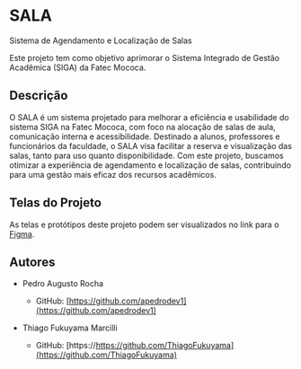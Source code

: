 # SALA

Sistema de Agendamento e Localização de Salas

Este projeto tem como objetivo aprimorar o Sistema Integrado de Gestão Acadêmica (SIGA) da Fatec Mococa.

## Descrição

O SALA é um sistema projetado para melhorar a eficiência e usabilidade do sistema SIGA na Fatec Mococa, com foco na alocação de salas de aula, comunicação interna e acessibilidade. Destinado a alunos, professores e funcionários da faculdade, o SALA visa facilitar a reserva e visualização das salas, tanto para uso quanto disponibilidade. Com este projeto, buscamos otimizar a experiência de agendamento e localização de salas, contribuindo para uma gestão mais eficaz dos recursos acadêmicos.

## Telas do Projeto

As telas e protótipos deste projeto podem ser visualizados no link para o [Figma](<https://www.figma.com/file/9k1TOI51gxlHTaOQOg9aJK/Gerenciamento-Escolar-(Community)?type=design&node-id=0-1&mode=design&t=M2xT92Rdh1anHiq3-0>).

## Autores

- Pedro Augusto Rocha

  - GitHub: [https://github.com/apedrodev1](https://github.com/apedrodev1)

- Thiago Fukuyama Marcilli
  - GitHub: [https://https://github.com/ThiagoFukuyama](https://github.com/ThiagoFukuyama)
